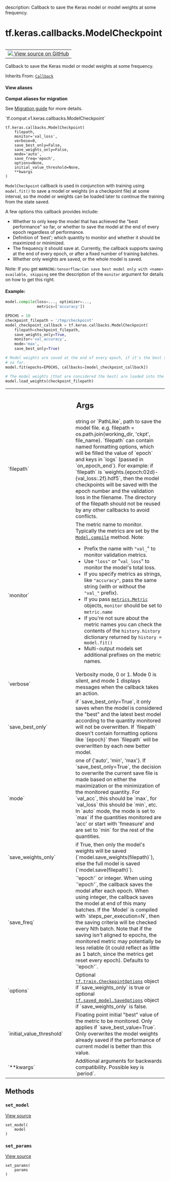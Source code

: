 description: Callback to save the Keras model or model weights at some frequency.

<div itemscope itemtype="http://developers.google.com/ReferenceObject">
<meta itemprop="name" content="tf.keras.callbacks.ModelCheckpoint" />
<meta itemprop="path" content="Stable" />
<meta itemprop="property" content="__init__"/>
<meta itemprop="property" content="set_model"/>
<meta itemprop="property" content="set_params"/>
</div>

# tf.keras.callbacks.ModelCheckpoint

<!-- Insert buttons and diff -->

<table class="tfo-notebook-buttons tfo-api nocontent" align="left">
<td>
  <a target="_blank" href="https://github.com/keras-team/keras/tree/v2.9.0/keras/callbacks.py#L1161-L1599">
    <img src="https://www.tensorflow.org/images/GitHub-Mark-32px.png" />
    View source on GitHub
  </a>
</td>
</table>



Callback to save the Keras model or model weights at some frequency.

Inherits From: [`Callback`](../../../tf/keras/callbacks/Callback.md)

<section class="expandable">
  <h4 class="showalways">View aliases</h4>
  <p>
<b>Compat aliases for migration</b>
<p>See
<a href="https://www.tensorflow.org/guide/migrate">Migration guide</a> for
more details.</p>
<p>`tf.compat.v1.keras.callbacks.ModelCheckpoint`</p>
</p>
</section>

<pre class="devsite-click-to-copy prettyprint lang-py tfo-signature-link">
<code>tf.keras.callbacks.ModelCheckpoint(
    filepath,
    monitor=&#x27;val_loss&#x27;,
    verbose=0,
    save_best_only=False,
    save_weights_only=False,
    mode=&#x27;auto&#x27;,
    save_freq=&#x27;epoch&#x27;,
    options=None,
    initial_value_threshold=None,
    **kwargs
)
</code></pre>



<!-- Placeholder for "Used in" -->

`ModelCheckpoint` callback is used in conjunction with training using
`model.fit()` to save a model or weights (in a checkpoint file) at some
interval, so the model or weights can be loaded later to continue the training
from the state saved.

A few options this callback provides include:

- Whether to only keep the model that has achieved the "best performance" so
  far, or whether to save the model at the end of every epoch regardless of
  performance.
- Definition of 'best'; which quantity to monitor and whether it should be
  maximized or minimized.
- The frequency it should save at. Currently, the callback supports saving at
  the end of every epoch, or after a fixed number of training batches.
- Whether only weights are saved, or the whole model is saved.

Note: If you get `WARNING:tensorflow:Can save best model only with <name>
available, skipping` see the description of the `monitor` argument for
details on how to get this right.

#### Example:



```python
model.compile(loss=..., optimizer=...,
              metrics=['accuracy'])

EPOCHS = 10
checkpoint_filepath = '/tmp/checkpoint'
model_checkpoint_callback = tf.keras.callbacks.ModelCheckpoint(
    filepath=checkpoint_filepath,
    save_weights_only=True,
    monitor='val_accuracy',
    mode='max',
    save_best_only=True)

# Model weights are saved at the end of every epoch, if it's the best seen
# so far.
model.fit(epochs=EPOCHS, callbacks=[model_checkpoint_callback])

# The model weights (that are considered the best) are loaded into the model.
model.load_weights(checkpoint_filepath)
```

<!-- Tabular view -->
 <table class="responsive fixed orange">
<colgroup><col width="214px"><col></colgroup>
<tr><th colspan="2"><h2 class="add-link">Args</h2></th></tr>

<tr>
<td>
`filepath`
</td>
<td>
string or `PathLike`, path to save the model file. e.g.
filepath = os.path.join(working_dir, 'ckpt', file_name). `filepath`
can contain named formatting options, which will be filled the value of
`epoch` and keys in `logs` (passed in `on_epoch_end`). For example: if
`filepath` is `weights.{epoch:02d}-{val_loss:.2f}.hdf5`, then the model
checkpoints will be saved with the epoch number and the validation loss
in the filename. The directory of the filepath should not be reused by
any other callbacks to avoid conflicts.
</td>
</tr><tr>
<td>
`monitor`
</td>
<td>
The metric name to monitor. Typically the metrics are set by the
<a href="../../../tf/keras/Model.md#compile"><code>Model.compile</code></a> method. Note:

* Prefix the name with `"val_`" to monitor validation metrics.
* Use `"loss"` or "`val_loss`" to monitor the model's total loss.
* If you specify metrics as strings, like `"accuracy"`, pass the same
  string (with or without the `"val_"` prefix).
* If you pass <a href="../../../tf/keras/metrics/Metric.md"><code>metrics.Metric</code></a> objects, `monitor` should be set to
  `metric.name`
* If you're not sure about the metric names you can check the contents
  of the `history.history` dictionary returned by
  `history = model.fit()`
* Multi-output models set additional prefixes on the metric names.
</td>
</tr><tr>
<td>
`verbose`
</td>
<td>
Verbosity mode, 0 or 1. Mode 0 is silent, and mode 1
displays messages when the callback takes an action.
</td>
</tr><tr>
<td>
`save_best_only`
</td>
<td>
if `save_best_only=True`, it only saves when the model
is considered the "best" and the latest best model according to the
quantity monitored will not be overwritten. If `filepath` doesn't
contain formatting options like `{epoch}` then `filepath` will be
overwritten by each new better model.
</td>
</tr><tr>
<td>
`mode`
</td>
<td>
one of {'auto', 'min', 'max'}. If `save_best_only=True`, the
decision to overwrite the current save file is made based on either
the maximization or the minimization of the monitored quantity.
For `val_acc`, this should be `max`, for `val_loss` this should be
`min`, etc. In `auto` mode, the mode is set to `max` if the quantities
monitored are 'acc' or start with 'fmeasure' and are set to `min` for
the rest of the quantities.
</td>
</tr><tr>
<td>
`save_weights_only`
</td>
<td>
if True, then only the model's weights will be saved
(`model.save_weights(filepath)`), else the full model is saved
(`model.save(filepath)`).
</td>
</tr><tr>
<td>
`save_freq`
</td>
<td>
`'epoch'` or integer. When using `'epoch'`, the callback saves
the model after each epoch. When using integer, the callback saves the
model at end of this many batches. If the `Model` is compiled with
`steps_per_execution=N`, then the saving criteria will be
checked every Nth batch. Note that if the saving isn't aligned to
epochs, the monitored metric may potentially be less reliable (it
could reflect as little as 1 batch, since the metrics get reset every
epoch). Defaults to `'epoch'`.
</td>
</tr><tr>
<td>
`options`
</td>
<td>
Optional <a href="../../../tf/train/CheckpointOptions.md"><code>tf.train.CheckpointOptions</code></a> object if
`save_weights_only` is true or optional <a href="../../../tf/saved_model/SaveOptions.md"><code>tf.saved_model.SaveOptions</code></a>
object if `save_weights_only` is false.
</td>
</tr><tr>
<td>
`initial_value_threshold`
</td>
<td>
Floating point initial "best" value of the metric
to be monitored. Only applies if `save_best_value=True`. Only overwrites
the model weights already saved if the performance of current
model is better than this value.
</td>
</tr><tr>
<td>
`**kwargs`
</td>
<td>
Additional arguments for backwards compatibility. Possible key
is `period`.
</td>
</tr>
</table>



## Methods

<h3 id="set_model"><code>set_model</code></h3>

<a target="_blank" class="external" href="https://github.com/keras-team/keras/tree/v2.9.0/keras/callbacks.py#L647-L648">View source</a>

<pre class="devsite-click-to-copy prettyprint lang-py tfo-signature-link">
<code>set_model(
    model
)
</code></pre>




<h3 id="set_params"><code>set_params</code></h3>

<a target="_blank" class="external" href="https://github.com/keras-team/keras/tree/v2.9.0/keras/callbacks.py#L644-L645">View source</a>

<pre class="devsite-click-to-copy prettyprint lang-py tfo-signature-link">
<code>set_params(
    params
)
</code></pre>






